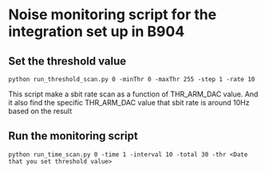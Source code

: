 # Noise monitoring script for the integration set up in B904

## Set the threshold value
```
python run_threshold_scan.py 0 -minThr 0 -maxThr 255 -step 1 -rate 10
```
This script make a sbit rate scan as a function of THR\_ARM\_DAC value.
And it also find the specific THR\_ARM\_DAC value that sbit rate is around 10Hz based on the result

## Run the monitoring script
```
python run_time_scan.py 0 -time 1 -interval 10 -total 30 -thr <Date that you set threshold value>
```
